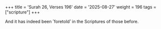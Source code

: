 +++
title = 'Surah 26, Verses 196'
date = '2025-08-27'
weight = 196
tags = ["scripture"]
+++

And it has indeed been ˹foretold˺ in the Scriptures of those before.
